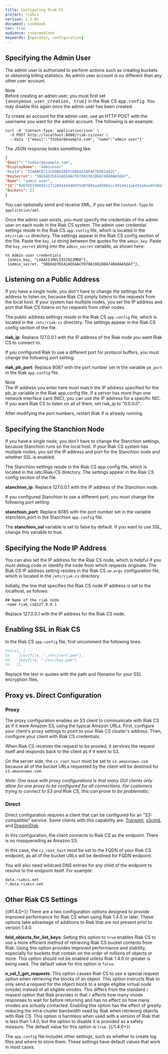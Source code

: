 ```yaml
---
title: Configuring Riak CS
project: riakcs
version: 1.2.0+
document: cookbook
toc: true
audience: intermediate
keywords: [operator, configuration]
---
```


## Specifying the Admin User

The admin user is authorized to perform actions such as creating buckets or obtaining billing statistics. An admin user account is no different than any other user account.

<div class="note"><div class="title">Note</div>
Before creating an admin user, you must first set <tt>{anonymous_user_creation, true}</tt> in the Riak CS <tt>app.config</tt>. You may disable this again once the admin user has been created.
</div>

To create an account for the admin user, use an HTTP POST with the username you want for the admin account. The following is an example:

```
curl -H 'Content-Type: application/json' \
  -X POST http://localhost:8080/riak-cs/user \
  --data '{"email":"foobar@example.com", "name":"admin user"}'
```

The JSON response looks something like:

```json
{
"Email": "foobar@example.com",
"DisplayName": "adminuser"
"KeyId": "324ABC0713CD0B420EFC086821BFAE7ED81442C",
"KeySecret": "5BE84D7EEA1AEEAACF070A1982DDA74DA0AA5DA7",
"Name": "admin user",
"Id":"8d6f05190095117120d4449484f5d87691aa03801cc4914411ab432e6ee0fd6b",
"Buckets": []
}
```

You can optionally send and receive XML, if you set the `Content-Type` to `application/xml`.

Once the admin user exists, you must specify the credentials of the admin user on each node in the Riak CS system. The admin user credential settings reside in the Riak CS `app.config` file, which is located in the `etc/riak-cs` directory. The settings appear in the Riak CS config section of the file. Paste the `key_id` string between the quotes for the `admin_key`. Paste the `key_secret` string into the `admin_secret` variable, as shown here:

```
%% Admin user credentials
 {admin_key, "LXAAII1MVLI93IN2ZMDD"},
 {admin_secret, "5BE84D7EEA1AEEAACF070A1982DDA74DA0AA5DA7"},
```

## Listening on a Public Address

If you have a single node, you don't have to change the settings for the address to listen on, because Riak CS simply listens to the requests from the local host. If your system has multiple nodes, you set the IP address and port that Riak CS listens on for requests from other nodes.

The public address settings reside in the Riak CS `app.config` file, which is located in the` /etc/riak-cs` directory. The settings appear in the Riak CS config section of the file.

__riak_ip__: Replace 127.0.0.1 with the IP address of the Riak node you want Riak CS to connect to.

If you configured Riak to use a different port for protocol buffers, you must change the following port setting:

__riak_pb_port__: Replace 8087 with the port number set in the variable `pb_port` in the Riak `app.config` file.

<div class="note"><div class="title">Note</div>The IP address you enter here must match the IP address specified for the pb_ip variable in the Riak app.config file. If a server has more than one network interface card (NIC), you can use the IP address for a specific NIC. If you want Riak CS to listen on all of them, set riak_ip to "0.0.0.0".</div>

After modifying the port numbers, restart Riak if is already running.

## Specifying the Stanchion Node
If you have a single node, you don't have to change the Stanchion settings, because Stanchion runs on the local host. If your Riak CS system has multiple nodes, you set the IP address and port for the Stanchion node and whether SSL is enabled.

The Stanchion settings reside in the Riak CS app.config file, which is located in the /etc/Riak-CS directory. The settings appear in the Riak CS config section of the file.

__stanchion_ip__: Replace 127.0.0.1 with the IP address of the Stanchion node.

If you configured Stanchion to use a different port, you must change the following port setting:

__stanchion_port__: Replace 8085 with the port number set in the variable stanchion_port in the Stanchion `app.config` file.

The __stanchion_ssl__ variable is set to false by default. If you want to use SSL, change this variable to true.

## Specifying the Node IP Address
You can also set the IP address for the Riak CS node, which is helpful if you must debug code or identify the node from which requests originate. The Riak CS IP address setting resides in the Riak CS `vm.args` configuration file, which is located in the `/etc/riak-cs` directory.

Initially, the line that specifies the Riak CS node IP address is set to the localhost, as follows:

```
## Name of the riak node
-name riak_cs@127.0.0.1
```

Replace 127.0.0.1 with the IP address for the Riak CS node.

## Enabling SSL in Riak CS
In the Riak CS `app.config` file, first uncomment the following lines:

```erlang
%%{ssl, [
%%    {certfile, "./etc/cert.pem"},
%%    {keyfile, "./etc/key.pem"}
%%   ]},
```

Replace the text in quotes with the path and filename for your SSL encryption files.

## Proxy vs. Direct Configuration

### Proxy

The proxy configuration enables an S3 client to communicate with Riak CS as
if it were Amazon S3, using the typical Amazon URLs. First, configure your
client's proxy settings to point to your Riak CS cluster's address. Then,
configure your client with Riak CS credentials.

When Riak CS receives the request to be proxied, it services the request itself
and responds back to the client as if it went to S3.

On the server side, the `cs_root_host` must be set to `s3.amazonaws.com`
because all of the bucket URLs requested by the client will be destined for
`s3.amazonaws.com`

*Note: One issue with proxy configurations is that many GUI clients only allow
for one proxy to be configured for all connections. For customers trying to
connect to S3 and Riak CS, this can prove to be problematic.*

### Direct

Direct configuration requires a client that can be configured for an
"S3-compatible" service.  Some clients with this capability are:
[Transmit](http://panic.com/transmit/), [s3cmd](http://s3tools.org/s3cmd),
and [DragonDisk](http://www.dragondisk.com/).

In this configuration, the client connects to Riak CS as the endpoint. There is
no masquerading as Amazon S3.

In this case, the `cs_root_host` must be set to the FQDN of your Riak CS
endpoint, as all of the bucket URLs will be destined for FQDN endpoint.

You will also need wildcard DNS entries for any child of the endpoint to
resolve to the endpoint itself.  For example:

```
data.riakcs.net
*.data.riakcs.net
```

## Other Riak CS Settings

{{#1.4.0+}}
There are a two configuration options designed to provide improved
performance for Riak CS when using Riak 1.4.0 or later. These options
take advantage of additions to Riak that are not present prior to
version 1.4.0.

__fold_objects_for_list_keys__: Setting this option to `true` enables
Riak CS to use a more efficient method of retrieving Riak CS bucket
contents from Riak. Using this option provides improved performance
and stability, especially for buckets that contain on the order of
millions of objects or more. This option should not be enabled unless
Riak 1.4.0 or greater is being used. The default value for this option
is `false`.

__n_val_1_get_requests__: This option causes Riak CS to use a special
request option when retrieving the blocks of an object. This option
instructs Riak to only send a request for the object block to a single
eligible virtual node (vnode) instead of all eligible vnodes. This
differs from the standard `r` request option that Riak provides in
that `r` affects how many vnode responses to wait for before returning
and has no effect on how many vnodes are actually contacted. Enabling
this option has the effect of greatly reducing the intra-cluster
bandwidth used by Riak when retrieving objects with Riak CS. This
option is harmless when used with a version of Riak that is less than
1.4.0, but the option to disable it is provided as a safety
measure. The default value for this option is `true`.
{{/1.4.0+}}

The `app.config` file includes other settings, such as whether to create log files and where to store them. These settings have default values that work in most cases.

